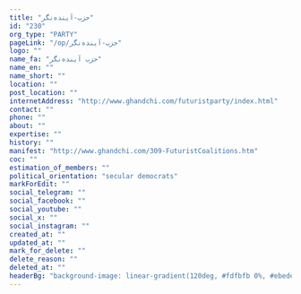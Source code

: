 ```yaml
---
title: "حزب-آینده‌نگر"
id: "230"
org_type: "PARTY"
pageLink: "/op/حزب-آینده‌نگر"
logo: ""
name_fa: "حزب آینده‌نگر"
name_en: ""
name_short: ""
location: ""
post_location: ""
internetAddress: "http://www.ghandchi.com/futuristparty/index.html"
contact: ""
phone: ""
about: ""
expertise: ""
history: ""
manifest: "http://www.ghandchi.com/309-FuturistCoalitions.htm"
coc: ""
estimation_of_members: ""
political_orientation: "secular democrats"
markForEdit: ""
social_telegram: ""
social_facebook: ""
social_youtube: ""
social_x: ""
social_instagram: ""
created_at: ""
updated_at: ""
mark_for_delete: ""
delete_reason: ""
deleted_at: ""
headerBg: "background-image: linear-gradient(120deg, #fdfbfb 0%, #ebedee 100%);"
---
```

